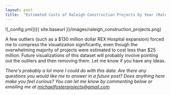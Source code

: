 ```yaml
---
layout: post
title:  "Estimated Costs of Raleigh Construction Projects by Year (Raleigh Open Data Project)"
---
```


![_config.yml]({{ site.baseurl }}/images/raleigh_construction_projects.png)

A few outliers (such as a $130 million dollar REX Hospital expansion) forced me to compress the visualization significantly, even though the overwhelming majority of projects were estimated to cost less than $25 million. Future visualizations of this dataset will probably involve pointing out the outliers and then removing them. Let me know if you have any ideas.

*There's probably a lot more I could do with this data. Are there any questions you would like me to answer in a future post? Does anything here make you feel curious? You can let me know by commenting below or emailing me at [*michaelfosterprojects@gmail.com*](mailto:michaelfosterprojects@gmail.com)*